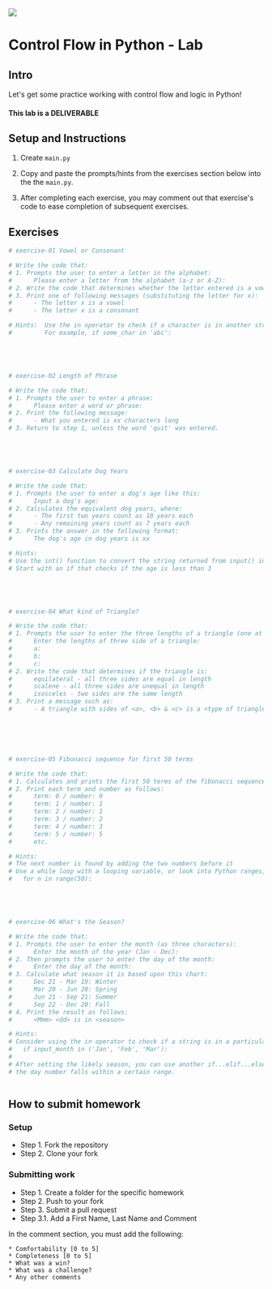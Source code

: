 <img src="https://i.imgur.com/DPzk4Ok.png">

# Control Flow in Python - Lab

## Intro

Let's get some practice working with control flow and logic in Python!

#### This lab is a DELIVERABLE

## Setup and Instructions

1. Create `main.py`

2. Copy and paste the prompts/hints from the exercises section below into the the `main.py`.

3. After completing each exercise, you may comment out that exercise's code to ease completion of subsequent exercises.

## Exercises

```python
# exercise-01 Vowel or Consonant

# Write the code that:
# 1. Prompts the user to enter a letter in the alphabet:
#      Please enter a letter from the alphabet (a-z or A-Z): 
# 2. Write the code that determines whether the letter entered is a vowel
# 3. Print one of following messages (substituting the letter for x):
#      - The letter x is a vowel
#      - The letter x is a consonant

# Hints:  Use the in operator to check if a character is in another string
#         For example, if some_char in 'abc':





# exercise-02 Length of Phrase

# Write the code that:
# 1. Prompts the user to enter a phrase:
#      Please enter a word or phrase: 
# 2. Print the following message:
#      - What you entered is xx characters long
# 3. Return to step 1, unless the word 'quit' was entered.





# exercise-03 Calculate Dog Years

# Write the code that:
# 1. Prompts the user to enter a dog's age like this:
#      Input a dog's age: 
# 2. Calculates the equivalent dog years, where:
#      - The first two years count as 10 years each
#      - Any remaining years count as 7 years each
# 3. Prints the answer in the following format:
#      The dog's age in dog years is xx

# Hints:
# Use the int() function to convert the string returned from input() into an integer
# Start with an if that checks if the age is less than 3





# exercise-04 What kind of Triangle?

# Write the code that:
# 1. Prompts the user to enter the three lengths of a triangle (one at a time):
#      Enter the lengths of three side of a triangle:
#      a: 
#      b:
#      c:
# 2. Write the code that determines if the triangle is:
#      equilateral - all three sides are equal in length
#      scalene - all three sides are unequal in length
#      isosceles - two sides are the same length
# 3. Print a message such as:
#      - A triangle with sides of <a>, <b> & <c> is a <type of triangle> triangle






# exercise-05 Fibonacci sequence for first 50 terms

# Write the code that:
# 1. Calculates and prints the first 50 terms of the fibonacci sequence.
# 2. Print each term and number as follows:
#      term: 0 / number: 0
#      term: 1 / number: 1
#      term: 2 / number: 1
#      term: 3 / number: 2
#      term: 4 / number: 3
#      term: 5 / number: 5
#      etc.

# Hints:
# The next number is found by adding the two numbers before it
# Use a while loop with a looping variable, or look into Python ranges, e.g.:
#   for n in range(50):





# exercise-06 What's the Season?

# Write the code that:
# 1. Prompts the user to enter the month (as three characters):
#      Enter the month of the year (Jan - Dec):
# 2. Then prompts the user to enter the day of the month: 
#      Enter the day of the month:
# 3. Calculate what season it is based upon this chart:
#      Dec 21 - Mar 19: Winter
#      Mar 20 - Jun 20: Spring
#      Jun 21 - Sep 21: Summer
#      Sep 22 - Dec 20: Fall
# 4. Print the result as follows:
#      <Mmm> <dd> is in <season> 

# Hints:
# Consider using the in operator to check if a string is in a particular list/tuple like this:
#   if input_month in ('Jan', 'Feb', 'Mar'):
#
# After setting the likely season, you can use another if...elif...else statement to "adjust" if
# the day number falls within a certain range.



```

## How to submit homework

### Setup

- Step 1. Fork the repository
- Step 2. Clone your fork

### Submitting work

- Step 1. Create a folder for the specific homework
- Step 2. Push to your fork
- Step 3. Submit a pull request
- Step 3.1. Add a First Name, Last Name and Comment

In the comment section, you must add the following:

```text
* Comfortability [0 to 5]
* Completeness [0 to 5]
* What was a win?
* What was a challenge?
* Any other comments
```
